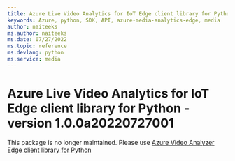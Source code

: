 ```yaml
---
title: Azure Live Video Analytics for IoT Edge client library for Python
keywords: Azure, python, SDK, API, azure-media-analytics-edge, media
author: naiteeks
ms.author: naiteeks
ms.date: 07/27/2022
ms.topic: reference
ms.devlang: python
ms.service: media
---
```

# Azure Live Video Analytics for IoT Edge client library for Python - version 1.0.0a20220727001 


This package is no longer maintained. Please use [Azure Video Analyzer Edge client library for Python](https://pypi.org/project/azure-media-videoanalyzer-edge)

